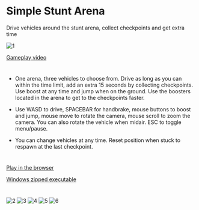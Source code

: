 
# Simple Stunt Arena
Drive vehicles around the stunt arena, collect checkpoints and get extra time

![1](https://img.itch.zone/aW1nLzgxMzAzODIuanBn/315x250%23c/ooGJ7n.jpg)

[Gameplay video](https://vimeo.com/676202369)

#
- One arena, three vehicles to choose from.  Drive as long as you can within the time limit, add an extra 15 seconds by collecting checkpoints. Use boost at any time and  jump when on the ground. Use the boosters located in the arena to get to the checkpoints faster.

- Use WASD to drive, SPACEBAR for handbrake, mouse buttons to boost and jump, mouse move to rotate the camera, mouse scroll to zoom the camera. You can also rotate the vehicle when midair. ESC to toggle menu/pause.

- You can change vehicles at any time. Reset position when stuck to respawn at the last checkpoint.

#

[Play in the browser](https://braven-ua.itch.io/simple-stunt-arena)

[Windows zipped executable](https://github.com/BRaven-UA/Simple-Stunt-Arena/releases/download/1.0.0/Simple.Stunt.Arena._win64.zip)

#

![2](https://img.itch.zone/aW1hZ2UvMTM5NDI1Mi84MTMwNDEyLmpwZw==/original/Mu3VTh.jpg)
![3](https://img.itch.zone/aW1hZ2UvMTM5NDI1Mi84MTMwNDE1LmpwZw==/original/SnKKyC.jpg)
![4](https://img.itch.zone/aW1hZ2UvMTM5NDI1Mi84MTMwNDExLmpwZw==/original/40HDDS.jpg)
![5](https://img.itch.zone/aW1hZ2UvMTM5NDI1Mi84MTMwNDE0LmpwZw==/original/w%2B7lMS.jpg)
![6](https://img.itch.zone/aW1hZ2UvMTM5NDI1Mi84MTMwNDEzLmpwZw==/original/Z1BD%2B9.jpg)
